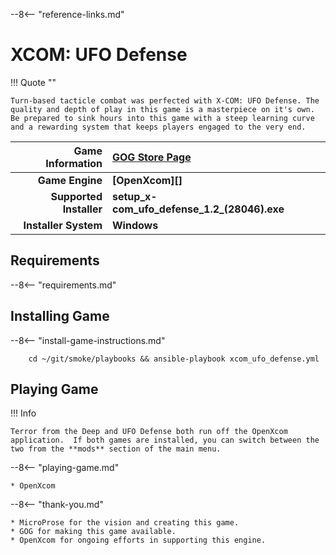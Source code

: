 [//]: # (Import global reference links)
--8<-- "reference-links.md"

[//]: # (Set local reference links) 
[GOG Store Page]: https://www.gog.com/en/game/xcom_ufo_defense "XCOM UFO Defense"

# XCOM: UFO Defense

!!! Quote ""

    Turn-based tacticle combat was perfected with X-COM: UFO Defense. The quality and depth of play in this game is a masterpiece on it's own. Be prepared to sink hours into this game with a steep learning curve and a rewarding system that keeps players engaged to the very end.

| Game Information | [GOG Store Page][] |
|--:|:--|
| **Game Engine** | **[OpenXcom][]** |
| **Supported Installer** | **setup_x-com_ufo_defense_1.2_(28046).exe** |
| **Installer System** | **Windows** |

## Requirements

--8<-- "requirements.md"

## Installing Game

--8<-- "install-game-instructions.md"

        cd ~/git/smoke/playbooks && ansible-playbook xcom_ufo_defense.yml

## Playing Game

!!! Info

    Terror from the Deep and UFO Defense both run off the OpenXcom application.  If both games are installed, you can switch between the two from the **mods** section of the main menu.

--8<-- "playing-game.md"
    
    * OpenXcom

--8<-- "thank-you.md"
    
    * MicroProse for the vision and creating this game.
    * GOG for making this game available.
    * OpenXcom for ongoing efforts in supporting this engine.

